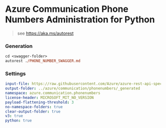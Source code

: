 # Azure Communication Phone Numbers Administration for Python

> see https://aka.ms/autorest

### Generation
```ps
cd <swagger-folder>
autorest ./PHONE_NUMBER_SWAGGER.md
```

### Settings
``` yaml
input-file: https://raw.githubusercontent.com/Azure/azure-rest-api-specs/1ef769ae890b5f5a952f9ba6e46e0ef6d38241da/specification/communication/data-plane/Microsoft.CommunicationServicesPhoneNumbers/stable/2021-03-07/phonenumbers.json
output-folder: ../azure/communication/phonenumbers/_generated
namespace: azure.communication.phonenumbers
license-header: MICROSOFT_MIT_NO_VERSION
payload-flattening-threshold: 3
no-namespace-folders: true
clear-output-folder: true
v3: true
python: true
```
